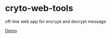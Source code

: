 # cryto-web-tools
off-line web app for encrypt and decrypt message

<a href="https://paolotoldo.github.io/cryto-web-tools/" target="blank">Demo</a>

